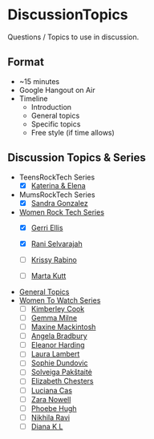 # DiscussionTopics

Questions / Topics to use in discussion.

## Format

* ~15 minutes
* Google Hangout on Air
* Timeline
    * Introduction
    * General topics
    * Specific topics
    * Free style (if time allows)

## Discussion Topics & Series

* TeensRockTech Series
    * [x] [Katerina & Elena](CustomTopics/TeensRockTech/KaterinaElena.md)
* MumsRockTech Series
    * [x] [Sandra Gonzalez](CustomTopics/MumsRockTech/SandraGonzalez.md)
* [Women Rock Tech Series](WomenRockTechSeries.md)
    * [x] [Gerri Ellis](CustomTopics/WomenRockTech/GerriEllis.md)
    * [x] [Rani Selvarajah](CustomTopics/WomenRockTech/RaniSelvarajah.md)
    * [ ] [Krissy Rabino](CustomTopics/WomenRockTech/KrissyRabino.md)
    * [ ] [Marta Kutt](CustomTopics/WomenRockTech/MartaKutt.md)


* [General Topics](GeneralTopics.md)
* [Women To Watch Series](WomenToWatchSeries.md)
    * [ ] [Kimberley Cook](CustomTopics/WomenToWatch2016/KimberleyCook.md)
    * [ ] [Gemma Milne](CustomTopics/WomenToWatch2016/GemmaMilne.md)
    * [ ] [Maxine Mackintosh](CustomTopics/WomenToWatch2016/MaxineMackintosh.md)
    * [ ] [Angela Bradbury](CustomTopics/WomenToWatch2016/AngelaBradbury.md)
    * [ ] [Eleanor Harding](CustomTopics/WomenToWatch2016/EleanorHarding.md)
    * [ ] [Laura Lambert](CustomTopics/WomenToWatch2016/LauraLambert.md)
    * [ ] [Sophie Dundovic](CustomTopics/WomenToWatch2016/SophieDundovic.md)
    * [ ] [Solveiga Pakštaitė](CustomTopics/WomenToWatch2016/SolveigaPakštaitė.md)
    * [ ] [Elizabeth Chesters](CustomTopics/WomenToWatch2016/ElizabethChesters.md)
    * [ ] [Luciana Cas](CustomTopics/WomenToWatch2016/LucianaCas.md)
    * [ ] [Zara Nowell](CustomTopics/WomenToWatch2016/ZaraNowell.md)
    * [ ] [Phoebe Hugh](CustomTopics/WomenToWatch2016/PhoebeHugh.md)
    * [ ] [Nikhila Ravi](CustomTopics/WomenToWatch2016/NikhilaRavi.md)
    * [ ] [Diana K L](CustomTopics/WomenToWatch2016/DianaKL.md)

